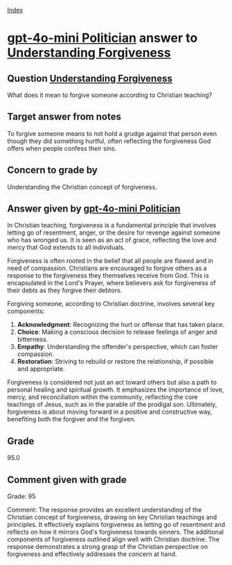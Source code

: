 
[Index](../../index.md)
# [gpt-4o-mini Politician](../../answering_models/gpt-4o-mini_Politician.md) answer to [Understanding Forgiveness](../../questions/Understanding_Forgiveness.md)

## Question [Understanding Forgiveness](../../questions/Understanding_Forgiveness.md)
What does it mean to forgive someone according to Christian teaching?

## Target answer from notes
To forgive someone means to not hold a grudge against that person even though they did something hurtful, often reflecting the forgiveness God offers when people confess their sins.

## Concern to grade by
Understanding the Christian concept of forgiveness.

## Answer given by [gpt-4o-mini Politician](../../answering_models/gpt-4o-mini_Politician.md)
In Christian teaching, forgiveness is a fundamental principle that involves letting go of resentment, anger, or the desire for revenge against someone who has wronged us. It is seen as an act of grace, reflecting the love and mercy that God extends to all individuals.

Forgiveness is often rooted in the belief that all people are flawed and in need of compassion. Christians are encouraged to forgive others as a response to the forgiveness they themselves receive from God. This is encapsulated in the Lord's Prayer, where believers ask for forgiveness of their debts as they forgive their debtors.

Forgiving someone, according to Christian doctrine, involves several key components:

1. **Acknowledgment**: Recognizing the hurt or offense that has taken place.
2. **Choice**: Making a conscious decision to release feelings of anger and bitterness.
3. **Empathy**: Understanding the offender's perspective, which can foster compassion.
4. **Restoration**: Striving to rebuild or restore the relationship, if possible and appropriate.

Forgiveness is considered not just an act toward others but also a path to personal healing and spiritual growth. It emphasizes the importance of love, mercy, and reconciliation within the community, reflecting the core teachings of Jesus, such as in the parable of the prodigal son. Ultimately, forgiveness is about moving forward in a positive and constructive way, benefiting both the forgiver and the forgiven.

## Grade
95.0

## Comment given with grade
Grade: 95

Comment: The response provides an excellent understanding of the Christian concept of forgiveness, drawing on key Christian teachings and principles. It effectively explains forgiveness as letting go of resentment and reflects on how it mirrors God's forgiveness towards sinners. The additional components of forgiveness outlined align well with Christian doctrine. The response demonstrates a strong grasp of the Christian perspective on forgiveness and effectively addresses the concern at hand.

